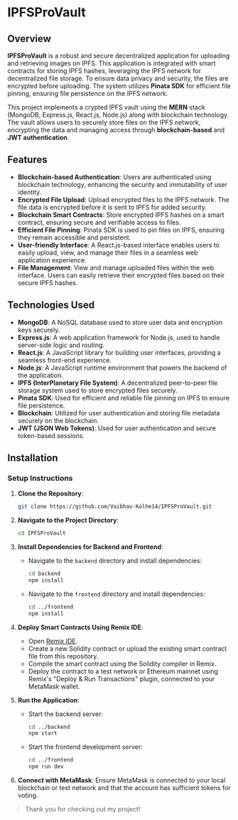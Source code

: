 # IPFSProVault

## Overview

**IPFSProVault** is a robust and secure decentralized application for uploading and retrieving images on IPFS. This application is integrated with smart contracts for storing IPFS hashes, leveraging the IPFS network for decentralized file storage. To ensure data privacy and security, the files are encrypted before uploading. The system utilizes **Pinata SDK** for efficient file pinning, ensuring file persistence on the IPFS network.

This project implements a crypted IPFS vault using the **MERN** stack (MongoDB, Express.js, React.js, Node.js) along with blockchain technology. The vault allows users to securely store files on the IPFS network, encrypting the data and managing access through **blockchain-based** and **JWT authentication**.

## Features

- **Blockchain-based Authentication**: Users are authenticated using blockchain technology, enhancing the security and immutability of user identity.
- **Encrypted File Upload**: Upload encrypted files to the IPFS network. The file data is encrypted before it is sent to IPFS for added security.
- **Blockchain Smart Contracts**: Store encrypted IPFS hashes on a smart contract, ensuring secure and verifiable access to files.
- **Efficient File Pinning**: Pinata SDK is used to pin files on IPFS, ensuring they remain accessible and persistent.
- **User-friendly Interface**: A React.js-based interface enables users to easily upload, view, and manage their files in a seamless web application experience.
- **File Management**: View and manage uploaded files within the web interface. Users can easily retrieve their encrypted files based on their secure IPFS hashes.

## Technologies Used

- **MongoDB**: A NoSQL database used to store user data and encryption keys securely.
- **Express.js**: A web application framework for Node.js, used to handle server-side logic and routing.
- **React.js**: A JavaScript library for building user interfaces, providing a seamless front-end experience.
- **Node.js**: A JavaScript runtime environment that powers the backend of the application.
- **IPFS (InterPlanetary File System)**: A decentralized peer-to-peer file storage system used to store encrypted files securely.
- **Pinata SDK**: Used for efficient and reliable file pinning on IPFS to ensure file persistence.
- **Blockchain**: Utilized for user authentication and storing file metadata securely on the blockchain.
- **JWT (JSON Web Tokens)**: Used for user authentication and secure token-based sessions.


## Installation  

### Setup Instructions  

1. **Clone the Repository**:  
   ```bash  
   git clone https://github.com/Vaibhav-Kolhe14/IPFSProVault.git  
   ```  

2. **Navigate to the Project Directory**:  
   ```bash  
   cd IPFSProVault  
   ```  

3. **Install Dependencies for Backend and Frontend**:  
   - Navigate to the `backend` directory and install dependencies:  
     ```bash  
     cd backend  
     npm install  
     ```  
   - Navigate to the `frontend` directory and install dependencies:  
     ```bash  
     cd ../frontend  
     npm install  
     ```  

4. **Deploy Smart Contracts Using Remix IDE**:  
   - Open [Remix IDE](https://remix.ethereum.org/).  
   - Create a new Solidity contract or upload the existing smart contract file from this repository.  
   - Compile the smart contract using the Solidity compiler in Remix.  
   - Deploy the contract to a test network or Ethereum mainnet using Remix's "Deploy & Run Transactions" plugin, connected to your MetaMask wallet.  

5. **Run the Application**:  
   - Start the backend server:  
     ```bash  
     cd ../backend  
     npm start  
     ```  
   - Start the frontend development server:  
     ```bash  
     cd ../frontend  
     npm run dev  
     ```
     
6. **Connect with MetaMask**:
   Ensure MetaMask is connected to your local blockchain or test network and that the account has sufficient tokens for voting.


> Thank you for checking out my project! 

